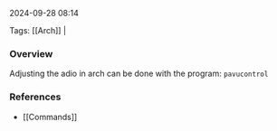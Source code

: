 
2024-09-28 08:14

Tags: [[Arch]] | 

### Overview
Adjusting the adio in arch can be done with the program:
`pavucontrol`

### References
- [[Commands]]

